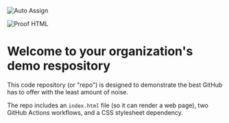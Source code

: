 ![Auto Assign](https://github.com/test-zgl/demo-repository/actions/workflows/auto-assign.yml/badge.svg)

![Proof HTML](https://github.com/test-zgl/demo-repository/actions/workflows/proof-html.yml/badge.svg)

# Welcome to your organization's demo respository
This code repository (or "repo") is designed to demonstrate the best GitHub has to offer with the least amount of noise.

The repo includes an `index.html` file (so it can render a web page), two GitHub Actions workflows, and a CSS stylesheet dependency.
